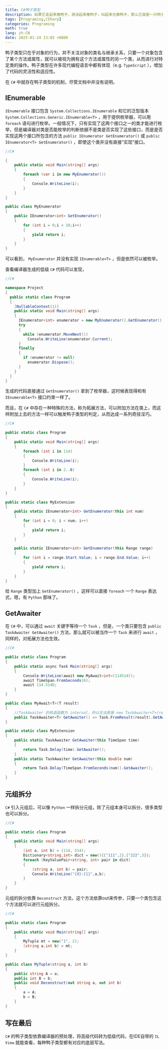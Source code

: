 ```yaml
---
title: C#鸭子类型
description: 如果它走起来像鸭子，游泳起来像鸭子，叫起来也像鸭子，那么它就是一只鸭子。
tags: [Programing,CSharp]
categories: Programing
math: true
lang: zh-CN
date: 2025-01-24 13:03 +0800
--- 
```


鸭子类型只在乎对象的行为，并不关注对象的类名与继承关系，只要一个对象包含了某个方法或属性，就可以被视为拥有这个方法或属性的另一个类，从而进行对特定类的操作。鸭子类型在许多现代编程语言中都有体现（e.g. `TypeScript` ），增加了代码的灵活性和适应性。

在 `C#` 中就存在鸭子类型的机制，尽管文档中并没有说明。

## IEnumerable

 `IEnumerable` 接口包含 `System.Collections.IEnumerable` 和它的泛型版本 `System.Collections.Generic.IEnumerable<T>` ，用于提供枚举器，可以用 `foreach` 语句进行枚举。一般情况下，只有实现了这两个接口之一的类才能进行枚举，但是编译器对类是否能枚举的判断依据不是类是否实现了这些接口，而是是否实现这两个接口所包含的方法 `public IEnumerator GetEnumerator()` 或 `public IEnumerator<T> GetEnumerator()` ，即使这个类并没有直接“实现”接口。

```csharp
//C#

{
    public static void Main(string[] args)
    {
        foreach (var i in new MyEnumerator())
        {
            Console.WriteLine(i);
        }
    }
}

public class MyEnumerator
{
    public IEnumerator<int> GetEnumerator()
    {
        for (int i = 0;i < 10;i++)
        {
            yield return i;
        }
    }
}
```

可以看到， `MyEnumerator` 并没有实现 `IEnumerable<T>` ，但是依然可以被枚举。

查看编译器生成的低级 `C#` 代码可以发现，

```csharp
//C#

namespace Project
{
  public static class Program
  {
    [NullableContext(1)]
    public static void Main(string[] args)
    {
      IEnumerator<int> enumerator = new MyEnumerator().GetEnumerator();
      try
      {
        while (enumerator.MoveNext())
          Console.WriteLine(enumerator.Current);
      }
      finally
      {
        if (enumerator != null)
          enumerator.Dispose();
      }
    }
  }
}
```

生成的代码直接通过 `GetEnumerator()` 拿到了枚举器，这时候表现得和有 `IEnumerable<T>` 接口约束一样了。

而且，在 `C#` 中存在一种特殊的方法，称为拓展方法，可以附加方法在类上，而这样附加上去的方法一样可以触发鸭子类型的判定，从而达成一系列奇技淫巧。

```csharp
//C#

public static class Program
{
    public static void Main(string[] args)
    {
        foreach (int i in 114)
        {
            Console.WriteLine(i);
        }
        foreach (int i in 2..6)
        {
            Console.WriteLine(i);
        }
    }
}

public static class MyExtension
{
    public static IEnumerator<int> GetEnumerator(this int num)
    {
        for (int i = 0; i < num; i++)
        {
            yield return i;
        }
    }

    public static IEnumerator<int> GetEnumerator(this Range range)
    {
        for (int i = range.Start.Value; i < range.End.Value; i++)
        {
            yield return i;
        }
    }
}
```

给 `Range` 类型加上 `GetEnumerator()` ，这样可以直接 `foreach` 一个 `Range` 表达式，嗯，有 `Python` 那味了。

## GetAwaiter

在 `C#` 中，可以通过 `await` 关键字等待一个 `Task` ，但是，一个类只要包含 `public TaskAwaiter GetAwaiter()` 方法，那么就可以被当作一个 `Task` 来进行 `await` ，同样的，对拓展方法也生效。

```csharp
//C#

public static class Program
{
    public static async Task Main(string[] args)
    {
        Console.WriteLine(await new MyAwait<int>(114514));
        await TimeSpan.FromSeconds(6);
        await 114.514D;
    }
}

public class MyAwait<T>(T result)
{
    //TaskAwaiter 的构造函数为 internal，所以无法直接 new TaskAwaiter<T>(result)，但是羊毛出在羊身上，可以直接从一个Task上获取TaskAwaiter来用
    public TaskAwaiter<T> GetAwaiter() => Task.FromResult(result).GetAwaiter();
}

public static class MyExtension
{
    public static TaskAwaiter GetAwaiter(this TimeSpan time)
    {
        return Task.Delay(time).GetAwaiter();
    }
    public static TaskAwaiter GetAwaiter(this double num)
    {
        return Task.Delay(TimeSpan.FromSeconds(num)).GetAwaiter();
    }
}
```

## 元组拆分

 `C#` 引入元组后，可以像 `Python` 一样拆分元组，除了元组本身可以拆分，很多类型也可以拆分。

```csharp
//C#

public static class Program
{
    public static void Main(string[] args)
    {
        (int a, int b) = (114, 514);
        Dictionary<string,int> dict = new(){{"111",2},{"222",3}};
        foreach (KeyValuePair<string, int> pair in dict)
        {
            (string a, int b) = pair;
            Console.WriteLine("{0}:{1}",a,b);
        }
    }
}
```

元组的拆分依靠 `Deconstruct` 方法，这个方法依靠out来传参，只要一个类包含这个方法就可以进行元组拆分。

```csharp
//C#

public static class Program
{
    public static void Main(string[] args)
    {
        MyTuple mt = new("1", 2);
        (string a,int b) = mt;
    }
}

public class MyTuple(string a, int b)
{
    public string A = a;
    public int B = b;
    public void Deconstruct(out string a, out int b)
    {
        a = A;
        b = B;
    }
}
```

## 写在最后

 `C#` 的鸭子类型依靠编译器的预处理，将高级代码转为低级代码，在IDE自带的 `IL View` 就能查看，每种鸭子类型都有对应的底层写法。
